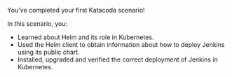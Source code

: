 You've completed your first Katacoda scenario!

In this scenario, you:

* Learned about Helm and its role in Kubernetes.
* Used the Helm client to obtain information about how to deploy Jenkins using its public chart.
* Installed, upgraded and verified the correct deployment of Jenkins in Kubernetes.


